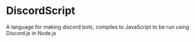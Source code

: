 # DiscordScript
A language for making discord bots, compiles to JavaScript to be run using Discord.js in Node.js
